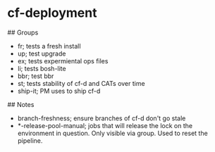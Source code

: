 # cf-deployment

## Groups

* fr; tests a fresh install
* up; test upgrade
* ex; tests expermiental ops files
* li; tests bosh-lite
* bbr; test bbr
* st; tests stability of cf-d and CATs over time
* ship-it; PM uses to ship cf-d

## Notes

* branch-freshness; ensure branches of cf-d don't go stale
* *-release-pool-manual; jobs that will release the lock on the environment in question.  Only visible via group.  Used to reset the pipeline.
